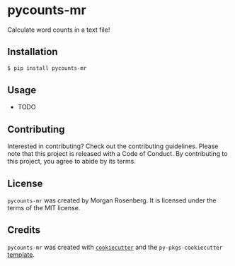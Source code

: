 # pycounts-mr

Calculate word counts in a text file!

## Installation

```bash
$ pip install pycounts-mr
```

## Usage

- TODO

## Contributing

Interested in contributing? Check out the contributing guidelines. Please note that this project is released with a Code of Conduct. By contributing to this project, you agree to abide by its terms.

## License

`pycounts-mr` was created by Morgan Rosenberg. It is licensed under the terms of the MIT license.

## Credits

`pycounts-mr` was created with [`cookiecutter`](https://cookiecutter.readthedocs.io/en/latest/) and the `py-pkgs-cookiecutter` [template](https://github.com/py-pkgs/py-pkgs-cookiecutter).
